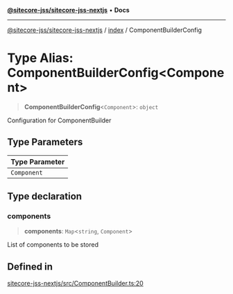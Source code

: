 [**@sitecore-jss/sitecore-jss-nextjs**](../../README.md) • **Docs**

***

[@sitecore-jss/sitecore-jss-nextjs](../../README.md) / [index](../README.md) / ComponentBuilderConfig

# Type Alias: ComponentBuilderConfig\<Component\>

> **ComponentBuilderConfig**\<`Component`\>: `object`

Configuration for ComponentBuilder

## Type Parameters

| Type Parameter |
| ------ |
| `Component` |

## Type declaration

### components

> **components**: `Map`\<`string`, `Component`\>

List of components to be stored

## Defined in

[sitecore-jss-nextjs/src/ComponentBuilder.ts:20](https://github.com/Sitecore/jss/blob/b4728bd62f468f88cc20c503d593996b480fad47/packages/sitecore-jss-nextjs/src/ComponentBuilder.ts#L20)

